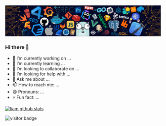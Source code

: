 ![](https://github.com/huntsman-li/huntsman-li/blob/master/header.png)

### Hi there 👋

- 🔭 I’m currently working on ...
- 🌱 I’m currently learning ...
- 👯 I’m looking to collaborate on ...
- 🤔 I’m looking for help with ...
- 💬 Ask me about ...
- 📫 How to reach me: ...
- 😄 Pronouns: ...
- ⚡ Fun fact: ...

[![liam github stats](https://github-readme-stats.vercel.app/api?username=huntsman-li)](https://github.com/huntsman-li)

<img src="https://visitor-badge.laobi.icu/badge?page_id=huntsman-li.huntsman-li" alt="visitor badge"/>
